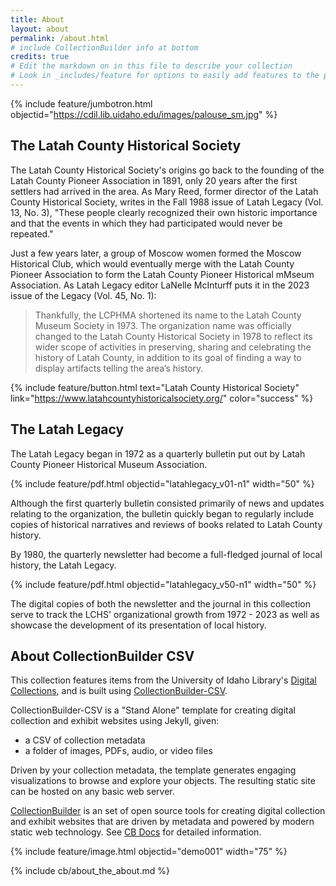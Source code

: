 ```yaml
---
title: About
layout: about
permalink: /about.html
# include CollectionBuilder info at bottom
credits: true
# Edit the markdown on in this file to describe your collection
# Look in _includes/feature for options to easily add features to the page
---
```

{% include feature/jumbotron.html objectid="https://cdil.lib.uidaho.edu/images/palouse_sm.jpg" %} 

## The Latah County Historical Society
The Latah County Historical Society's origins go back to the founding of the Latah County Pioneer Association in 1891, only 20 years after the first settlers had arrived in the area. As Mary Reed, former director of the Latah County Historical Society, writes in the Fall 1988 issue of Latah Legacy (Vol. 13, No. 3), "These people clearly recognized their own historic importance and that the events in which they had participated would never be repeated."

Just a few years later, a group of Moscow women formed the Moscow Historical Club, which would eventually merge with the Latah County Pioneer Association to form the Latah County Pioneer Historical mMseum Association. As Latah Legacy editor LaNelle McInturff puts it in the 2023 issue of the Legacy (Vol. 45, No. 1):


> Thankfully, the LCPHMA shortened its name to the Latah County Museum Society in 1973. 
> The organization name was officially changed to the Latah County Historical Society in 1978 
> to reflect its wider scope of activities in preserving, sharing and celebrating the history of Latah County,
> in addition to its goal of finding a way to display artifacts telling the area’s history. 

{% include feature/button.html text="Latah County Historical Society" link="https://www.latahcountyhistoricalsociety.org/" color="success" %}

## The Latah Legacy
The Latah Legacy began in 1972 as a quarterly bulletin put out by Latah County Pioneer Historical Museum Association. 

{% include feature/pdf.html objectid="latahlegacy_v01-n1" width="50" %}

Although the first quarterly bulletin consisted primarily of news and updates relating to the organization, the bulletin quickly began to regularly include copies of historical narratives and reviews of books related to Latah County history. 

By 1980, the quarterly newsletter had become a full-fledged journal of local history, the Latah Legacy. 

{% include feature/pdf.html objectid="latahlegacy_v50-n1" width="50" %}


The digital copies of both the newsletter and the journal in this collection serve to track the LCHS' organizational growth from 1972 - 2023 as well as showcase the development of its presentation of local history.


## About CollectionBuilder CSV

This collection features items from the University of Idaho Library's [Digital Collections](https://www.lib.uidaho.edu/digital/), and is built using [CollectionBuilder-CSV](https://github.com/CollectionBuilder/collectionbuilder-csv).

CollectionBuilder-CSV is a "Stand Alone" template for creating digital collection and exhibit websites using Jekyll, given:

- a CSV of collection metadata
- a folder of images, PDFs, audio, or video files

Driven by your collection metadata, the template generates engaging visualizations to browse and explore your objects.
The resulting static site can be hosted on any basic web server.

[CollectionBuilder](https://github.com/CollectionBuilder/) is an set of open source tools for creating digital collection and exhibit websites that are driven by metadata and powered by modern static web technology.
See [CB Docs](https://collectionbuilder.github.io/cb-docs/) for detailed information.

{% include feature/image.html objectid="demo001" width="75" %} 

<!-- IMPORTANT!!! DELETE this comment and the include below when you are finished editing this page for your collection. The include below introduces about page features. They will show up on your collection's about page until you delete it.  -->
{% include cb/about_the_about.md %} 
